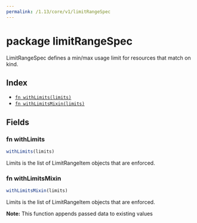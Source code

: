 ```yaml
---
permalink: /1.13/core/v1/limitRangeSpec
---
```


# package limitRangeSpec

LimitRangeSpec defines a min/max usage limit for resources that match on kind.

## Index

* [`fn withLimits(limits)`](#fn-withlimits)
* [`fn withLimitsMixin(limits)`](#fn-withlimitsmixin)

## Fields

### fn withLimits

```ts
withLimits(limits)
```

Limits is the list of LimitRangeItem objects that are enforced.

### fn withLimitsMixin

```ts
withLimitsMixin(limits)
```

Limits is the list of LimitRangeItem objects that are enforced.

**Note:** This function appends passed data to existing values